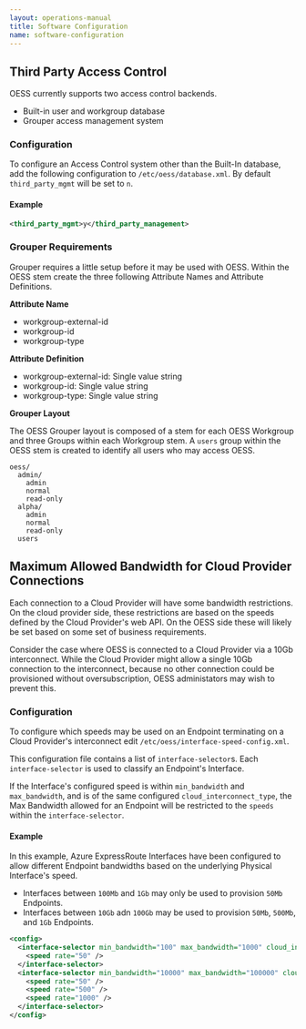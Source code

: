 ```yaml
---
layout: operations-manual
title: Software Configuration
name: software-configuration
---
```


## Third Party Access Control

OESS currently supports two access control backends.

- Built-in user and workgroup database
- Grouper access management system

### Configuration

To configure an Access Control system other than the Built-In
database, add the following configuration to
`/etc/oess/database.xml`. By default `third_party_mgmt` will be set to
`n`.

#### **Example**

```xml
<third_party_mgmt>y</third_party_management>
```

### Grouper Requirements

Grouper requires a little setup before it may be used with
OESS. Within the OESS stem create the three following Attribute Names
and Attribute Definitions.

**Attribute Name**
- workgroup-external-id
- workgroup-id
- workgroup-type

**Attribute Definition**
- workgroup-external-id: Single value string
- workgroup-id: Single value string
- workgroup-type: Single value string

**Grouper Layout**

The OESS Grouper layout is composed of a stem for each OESS Workgroup
and three Groups within each Workgroup stem. A `users` group within
the OESS stem is created to identify all users who may access OESS.

```
oess/
  admin/
    admin
    normal
    read-only
  alpha/
    admin
    normal
    read-only
  users
```

## Maximum Allowed Bandwidth for Cloud Provider Connections

Each connection to a Cloud Provider will have some bandwidth
restrictions. On the cloud provider side, these restrictions are based
on the speeds defined by the Cloud Provider's web API. On the OESS
side these will likely be set based on some set of business
requirements.

Consider the case where OESS is connected to a Cloud Provider via a
10Gb interconnect. While the Cloud Provider might allow a single 10Gb
connection to the interconnect, because no other connection could be
provisioned without oversubscription, OESS administators may wish to
prevent this.

### Configuration

To configure which speeds may be used on an Endpoint terminating on a
Cloud Provider's interconnect edit
`/etc/oess/interface-speed-config.xml`.

This configuration file contains a list of `interface-selector`s. Each
`interface-selector` is used to classify an Endpoint's Interface.

If the Interface's configured speed is within `min_bandwidth` and
`max_bandwidth`, and is of the same configured
`cloud_interconnect_type`, the Max Bandwidth allowed for an Endpoint
will be restricted to the `speeds` within the `interface-selector`.

#### **Example**

In this example, Azure ExpressRoute Interfaces have been configured to
allow different Endpoint bandwidths based on the underlying Physical
Interface's speed.

- Interfaces between `100Mb` and `1Gb` may only be used to provision `50Mb` Endpoints.
- Interfaces between `10Gb` adn `100Gb` may be used to provision `50Mb`, `500Mb`, and `1Gb` Endpoints.

```xml
<config>
  <interface-selector min_bandwidth="100" max_bandwidth="1000" cloud_interconnect_type="azure-express-route">
    <speed rate="50" />
  </interface-selector>
  <interface-selector min_bandwidth="10000" max_bandwidth="100000" cloud_interconnect_type="azure-express-route">
    <speed rate="50" />
    <speed rate="500" />
    <speed rate="1000" />
  </interface-selector>
</config>
```
